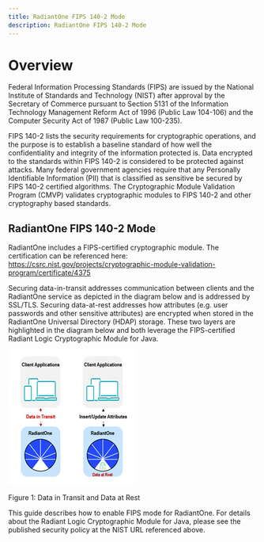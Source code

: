 ```yaml
---
title: RadiantOne FIPS 140-2 Mode
description: RadiantOne FIPS 140-2 Mode
---
```


# Overview

Federal Information Processing Standards (FIPS) are issued by the National Institute of Standards and Technology (NIST) after approval by the Secretary of Commerce pursuant to Section 5131 of the Information Technology Management Reform Act of 1996 (Public Law 104-106) and the Computer Security Act of 1987 (Public Law 100-235). 

FIPS 140-2 lists the security requirements for cryptographic operations, and the purpose is to establish a baseline standard of how well the confidentiality and integrity of the information protected is. Data encrypted to the standards within FIPS 140-2 is considered to be protected against attacks. Many federal government agencies require that any Personally Identifiable Information (PII) that is classified as sensitive be secured by FIPS 140-2 certified algorithms. The Cryptographic Module Validation Program (CMVP) validates cryptographic modules to FIPS 140-2 and other cryptography based standards. 

## RadiantOne FIPS 140-2 Mode

RadiantOne includes a FIPS-certified cryptographic module. The certification can be referenced here: https://csrc.nist.gov/projects/cryptographic-module-validation-program/certificate/4375

Securing data-in-transit addresses communication between clients and the RadiantOne service as depicted in the diagram below and is addressed by SSL/TLS. Securing data-at-rest addresses how attributes (e.g. user passwords and other sensitive attributes) are encrypted when stored in the RadiantOne Universal Directory (HDAP) storage. These two layers are highlighted in the diagram below and both leverage the FIPS-certified Radiant Logic Cryptographic Module for Java.

![An image showing ](Media/Image1.1.jpg)
 
Figure 1: Data in Transit and Data at Rest

This guide describes how to enable FIPS mode for RadiantOne. For details about the Radiant Logic Cryptographic Module for Java, please see the published security policy at the NIST URL referenced above.
